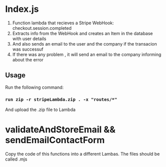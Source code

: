 # Index.js

1. Function lambda that recieves a Stripe WebHook: checkout.session.completed
2. Extracts info from the WebHook  and creates an Item in the database with user details
3. And also sends an email to the user and the company if the transacion was successuf
4. If there was any problem , it will send an email to the company informing about the error

## Usage

Run the following command:

### `run zip -r stripeLambda.zip . -x "routes/*"`

And upload the .zip file to Lambda

# validateAndStoreEmail && sendEmailContactForm

Copy the code of this functions into a different Lambas.
The files should be called .mjs
